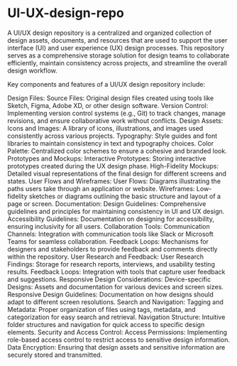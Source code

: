 # UI-UX-design-repo
A UI/UX design repository is a centralized and organized collection of design assets, documents, and resources that are used to support the user interface (UI) and user experience (UX) design processes. This repository serves as a comprehensive storage solution for design teams to collaborate efficiently, maintain consistency across projects, and streamline the overall design workflow.

Key components and features of a UI/UX design repository include:

Design Files:
Source Files: Original design files created using tools like Sketch, Figma, Adobe XD, or other design software.
Version Control: Implementing version control systems (e.g., Git) to track changes, manage revisions, and ensure collaborative work without conflicts.
Design Assets:
Icons and Images: A library of icons, illustrations, and images used consistently across various projects.
Typography: Style guides and font libraries to maintain consistency in text and typography choices.
Color Palette: Centralized color schemes to ensure a cohesive and branded look.
Prototypes and Mockups:
Interactive Prototypes: Storing interactive prototypes created during the UX design phase.
High-Fidelity Mockups: Detailed visual representations of the final design for different screens and states.
User Flows and Wireframes:
User Flows: Diagrams illustrating the paths users take through an application or website.
Wireframes: Low-fidelity sketches or diagrams outlining the basic structure and layout of a page or screen.
Documentation:
Design Guidelines: Comprehensive guidelines and principles for maintaining consistency in UI and UX design.
Accessibility Guidelines: Documentation on designing for accessibility, ensuring inclusivity for all users.
Collaboration Tools:
Communication Channels: Integration with communication tools like Slack or Microsoft Teams for seamless collaboration.
Feedback Loops: Mechanisms for designers and stakeholders to provide feedback and comments directly within the repository.
User Research and Feedback:
User Research Findings: Storage for research reports, interviews, and usability testing results.
Feedback Loops: Integration with tools that capture user feedback and suggestions.
Responsive Design Considerations:
Device-specific Designs: Assets and documentation for various devices and screen sizes.
Responsive Design Guidelines: Documentation on how designs should adapt to different screen resolutions.
Search and Navigation:
Tagging and Metadata: Proper organization of files using tags, metadata, and categorization for easy search and retrieval.
Navigation Structure: Intuitive folder structures and navigation for quick access to specific design elements.
Security and Access Control:
Access Permissions: Implementing role-based access control to restrict access to sensitive design information.
Data Encryption: Ensuring that design assets and sensitive information are securely stored and transmitted.
